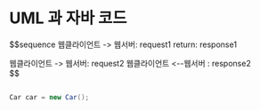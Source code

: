 # UML 과 자바 코드 

$$sequence
웹클라이언트 -> 웹서버: request1
return: response1

웹클라이언트 -> 웹서버: request2
웹클라이언트 <--웹서버 : response2  
$$

```java

Car car = new Car(); 
```
